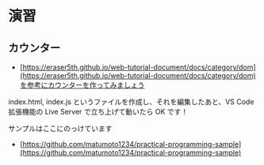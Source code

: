 # 演習

## カウンター

- [https://eraser5th.github.io/web-tutorial-document/docs/category/dom](https://eraser5th.github.io/web-tutorial-document/docs/category/dom)を参考にカウンターを作ってみましょう

index.html, index.js というファイルを作成し、それを編集したあと、VS Code 拡張機能の Live Server で立ち上げて動いたら OK です！

サンプルはここにのっけています

- [https://github.com/matumoto1234/practical-programming-sample](https://github.com/matumoto1234/practical-programming-sample)
